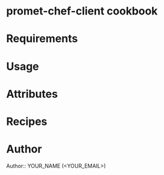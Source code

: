 # promet-chef-client cookbook

# Requirements

# Usage

# Attributes

# Recipes

# Author

Author:: YOUR_NAME (<YOUR_EMAIL>)
